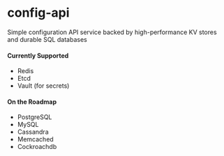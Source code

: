 # config-api

Simple configuration API service backed by high-performance KV stores and durable SQL databases

#### Currently Supported

- Redis
- Etcd
- Vault (for secrets)

#### On the Roadmap

- PostgreSQL
- MySQL
- Cassandra
- Memcached
- Cockroachdb

